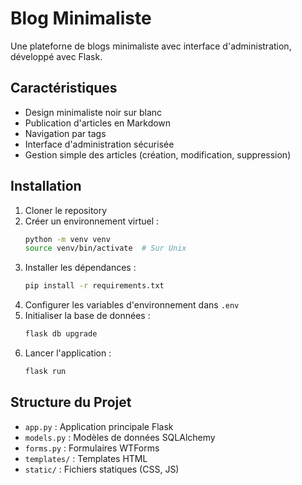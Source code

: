 # Blog Minimaliste

Une plateforne de blogs minimaliste avec interface d'administration, développé avec Flask.

## Caractéristiques

- Design minimaliste noir sur blanc
- Publication d'articles en Markdown
- Navigation par tags
- Interface d'administration sécurisée
- Gestion simple des articles (création, modification, suppression)

## Installation

1. Cloner le repository
2. Créer un environnement virtuel :
   ```bash
   python -m venv venv
   source venv/bin/activate  # Sur Unix
   ```
3. Installer les dépendances :
   ```bash
   pip install -r requirements.txt
   ```
4. Configurer les variables d'environnement dans `.env`
5. Initialiser la base de données :
   ```bash
   flask db upgrade
   ```
6. Lancer l'application :
   ```bash
   flask run
   ```

## Structure du Projet

- `app.py` : Application principale Flask
- `models.py` : Modèles de données SQLAlchemy
- `forms.py` : Formulaires WTForms
- `templates/` : Templates HTML
- `static/` : Fichiers statiques (CSS, JS)
